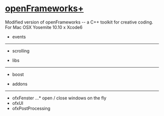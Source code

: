 [openFrameworks+](http://openframeworks.cc/)
================
Modified version of openFrameworks -- a C++ toolkit for creative coding. For Mac OSX Yosemite 10.10 x Xcode6

+ events
--------
* scrolling 


+ libs
--------
* boost


+ addons
--------
* ofxFenster
...* open / close windows on the fly
* ofxUI
* ofxPostProcessing
